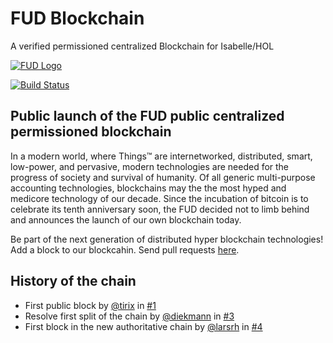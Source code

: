 # FUD Blockchain
A verified permissioned centralized Blockchain for Isabelle/HOL


[![FUD Logo](http://www.fu-dietersheim.de/graphics/earth.gif)](http://www.fu-dietersheim.de/)

[![Build Status](https://travis-ci.org/fu-dietersheim/Blockchain.svg?branch=master)](https://travis-ci.org/fu-dietersheim/Blockchain)

## Public launch of the FUD public centralized permissioned blockchain

In a modern world, where Things™ are internetworked, distributed, smart, low-power, and pervasive, modern technologies are needed for the progress of society and survival of humanity. Of all generic multi-purpose accounting technologies, blockchains may the the most hyped and medicore technology of our decade. Since the incubation of bitcoin is to celebrate its tenth anniversary soon, the FUD decided not to limb behind and announces the launch of our own blockchain today.

Be part of the next generation of distributed hyper blockchain technologies! Add a block to our blockcahin. Send pull requests [here](https://github.com/fu-dietersheim/Blockchain/blob/master/Blockchain.thy#L6).

## History of the chain
* First public block by [@tirix](https://github.com/tirix) in [#1](https://github.com/fu-dietersheim/Blockchain/pull/1)
* Resolve first split of the chain by [@diekmann](https://github.com/diekmann) in [#3](https://github.com/fu-dietersheim/Blockchain/pull/3)
* First block in the new authoritative chain by [@larsrh](https://github.com/larsrh) in [#4](https://github.com/fu-dietersheim/Blockchain/pull/4)
